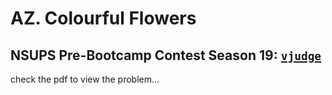 # AZ. Colourful Flowers
**NSUPS Pre-Bootcamp Contest Season 19:** [`vjudge`](https://vjudge.net/contest/639029#problem/AZ) 
---
check the pdf to view the problem...
